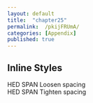 ```yaml
---
layout: default
title:  "chapter25"
permalink:  /pkijFRUmA/
categories: [Appendix]
published: true
---
```


<section data-type="chapter" class="hsecchapter" data-hederis-type="hsecchapter" id="pkijFRUmA"><h1 data-hederis-type="hblktitle" class="hblktitle" id="parBLycWA">Inline Styles</h1>
    <dl class="hwprdef-list" data-hederis-type="hwprdef-list" id="prp8R24Od"><dt data-hederis-type="hblkdefterm" class="hblkdefterm" id="pNhUQ1c4Z">HED SPAN Loosen spacing</dt>
    <dt data-hederis-type="hblkdefterm" class="hblkdefterm" id="p4PYMOrBS">HED SPAN Tighten spacing</dt>
    <dd/></dl>
    </section>
    